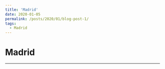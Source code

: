 ```yaml
---
title: 'Madrid'
date: 2020-01-05
permalink: /posts/2020/01/blog-post-1/
tags:
  - Madrid 
---
```


Madrid
======



------